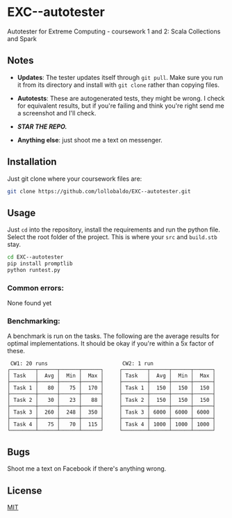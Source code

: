 # EXC--autotester
Autotester for Extreme Computing - coursework 1 and 2: Scala Collections and Spark

## Notes
- **Updates**: The tester updates itself through `git pull`. Make sure you run it from its directory and install with `git clone` rather than copying files.

- **Autotests**: These are autogenerated tests, they might be wrong. I check for equivalent results, but if you're failing and think you're right send me a screenshot and I'll check.

- ***STAR THE REPO.***

- **Anything else**: just shoot me a text on messenger.

## Installation

Just git clone where your coursework files are:

```bash
git clone https://github.com/lollobaldo/EXC--autotester.git
```

## Usage

Just `cd` into the repository, install the requirements and run the python file.
Select the root folder of the project. This is where your `src` and `build.stb` stay.
```bash
cd EXC--autotester
pip install promptlib
python runtest.py
```

### Common errors:
None found yet

### Benchmarking:
A benchmark is run on the tasks. The following are the average results for optimal implementations. It should be okay if you're within a 5x factor of these.

```
 CW1: 20 runs                        CW2: 1 run
┌────────┬──────┬──────┬──────┐     ┌────────┬──────┬──────┬──────┐
│ Task   │  Avg │  Min │  Max │     │ Task   │  Avg │  Min │  Max │
├────────┼──────┼──────┼──────┤     ├────────┼──────┼──────┼──────┤
│ Task 1 │   80 │   75 │  170 │     │ Task 1 │  150 │  150 │  150 │
├────────┼──────┼──────┼──────┤     ├────────┼──────┼──────┼──────┤
│ Task 2 │   30 │   23 │   88 │     │ Task 2 │  150 │  150 │  150 │
├────────┼──────┼──────┼──────┤     ├────────┼──────┼──────┼──────┤
│ Task 3 │  260 │  248 │  350 │     │ Task 3 │ 6000 │ 6000 │ 6000 │
├────────┼──────┼──────┼──────┤     ├────────┼──────┼──────┼──────┤
│ Task 4 │   75 │   70 │  115 │     │ Task 4 │ 1000 │ 1000 │ 1000 │
└────────┴──────┴──────┴──────┘     └────────┴──────┴──────┴──────┘
```

## Bugs
Shoot me a text on Facebook if there's anything wrong.

## License
[MIT](https://choosealicense.com/licenses/mit/)
